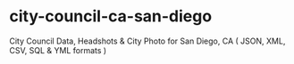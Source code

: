 # city-council-ca-san-diego
City Council Data, Headshots &amp; City Photo for San Diego, CA ( JSON, XML, CSV, SQL &amp; YML formats )
